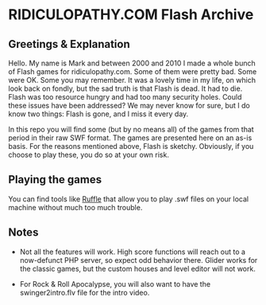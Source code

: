 # RIDICULOPATHY.COM Flash Archive

## Greetings & Explanation

Hello. My name is Mark and between 2000 and 2010 I made a whole bunch of Flash games for
ridiculopathy.com. Some of them were pretty bad. Some were OK. Some you may remember. It was a
lovely time in my life, on which look back on fondly, but the sad truth is that Flash is dead. It
had to die. Flash was too resource hungry and had too many security holes. Could these issues have
been addressed? We may never know for sure, but I do know two things: Flash is gone, and I miss it
every day.

In this repo you will find some (but by no means all) of the games from that period in their raw SWF
format. The games are presented here on an as-is basis. For the reasons mentioned above, Flash is
sketchy. Obviously, if you choose to play these, you do so at your own risk.

## Playing the games

You can find tools like [Ruffle](https://ruffle.rs/#downloads 'Ruffle') that allow you to play .swf
files on your local machine without much too much trouble.

## Notes

- Not all the features will work. High score functions will reach out to a now-defunct PHP server,
  so expect odd behavior there. Glider works for the classic games, but the custom houses and level
  editor will not work.

- For Rock & Roll Apocalypse, you will also want to have the swinger2intro.flv file for the intro
  video.
